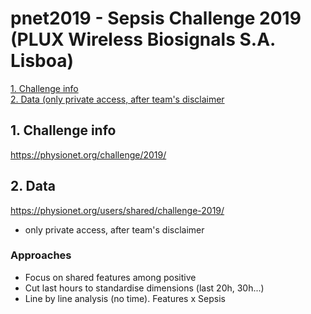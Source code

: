 # pnet2019 - Sepsis Challenge 2019 (PLUX Wireless Biosignals S.A. Lisboa)

[1. Challenge info](#site)  
[2. Data (only private access, after team's disclaimer](#data)    

##  1. Challenge info <a name="site"></a>
https://physionet.org/challenge/2019/  

##  2. Data <a name="data"></a>
https://physionet.org/users/shared/challenge-2019/  
* only private access, after team's disclaimer  

### Approaches
- Focus on shared features among positive  
- Cut last hours to standardise dimensions (last 20h, 30h...)  
- Line by line analysis (no time). Features x Sepsis
